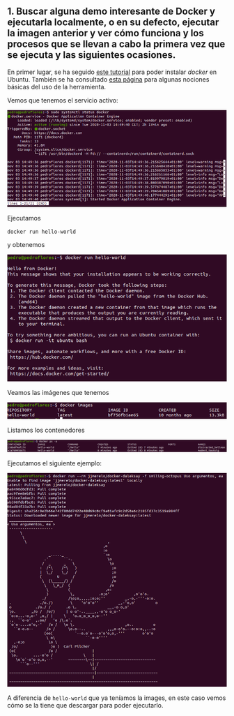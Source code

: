 ## 1. Buscar alguna demo interesante de Docker y ejecutarla localmente, o en su defecto, ejecutar la imagen anterior y ver cómo funciona y los procesos que se llevan a cabo la primera vez que se ejecuta y las siguientes ocasiones.

En primer lugar, se ha seguido [este tutorial](https://docs.docker.com/engine/install/ubuntu/) para poder instalar *docker* en Ubuntu. También se ha consultado [esta página](https://www.digitalocean.com/community/tutorials/how-to-install-and-use-docker-on-ubuntu-20-04-es)  para algunas nociones básicas del uso de la herramienta.

Vemos que tenemos el servicio activo:

![](./imgs/1.1.png)
 
Ejecutamos 

```
docker run hello-world
```
y obtenemos

![](./imgs/1.2.png)

Veamos las imágenes que tenemos

![](./imgs/1.3.png)

Listamos los contenedores

![](./imgs/1.4.png)

Ejecutamos el siguiente ejemplo:


![](./imgs/1.5.png)

A diferencia de `hello-world` que ya teníamos la images, en este caso vemos cómo se la tiene que descargar para poder ejecutarlo.